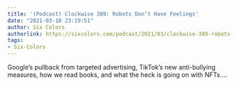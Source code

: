 ```yaml
---
title: '(Podcast) Clockwise 389: Robots Don’t Have Feelings'
date: "2021-03-10 23:19:51"
author: Six Colors
authorlink: https://sixcolors.com/podcast/2021/03/clockwise-389-robots-dont-have-feelings/
tags:
- Six-Colors
---
```

<p>Google’s pullback from targeted advertising, TikTok’s new anti-bullying measures, how we read books, and what the heck is going on with NFTs.&#8230;</p>